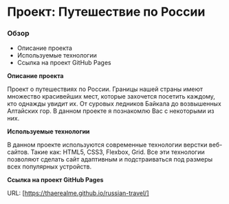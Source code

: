 # Проект: Путешествие по России

### Обзор
* Описание проекта
* Используемые технологии
* Ссылка на проект GitHub Pages

**Описание проекта**

Проект о путешествиях по России.
Границы нашей страны имеют множество красивейших мест, которые захочется посетить каждому, кто однажды увидит их.
От суровых ледников Байкала до возвышенных Алтайских гор.
В данном проекте я познакомлю Вас с некоторыми из них.

**Используемые технологии**

В данном проекте используются современные технологии верстки веб-сайтов.
Такие как: HTML5, CSS3, Flexbox, Grid.
Все эти технологии позволяют сделать сайт адаптивным и подстраиваться под размеры всех популярных устройств.

**Ссылка на проект GitHub Pages**

URL: [https://thaerealme.github.io/russian-travel/]
